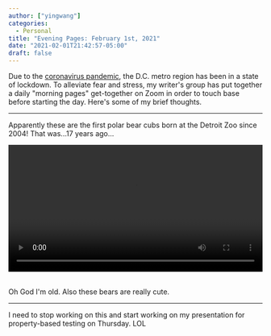 ```yaml
---
author: ["yingwang"]
categories:
  - Personal
title: "Evening Pages: February 1st, 2021"
date: "2021-02-01T21:42:57-05:00"
draft: false
---
```


Due to the [coronavirus
pandemic](https://en.wikipedia.org/wiki/2019-20_coronavirus_pandemic), the D.C.
metro region has been in a state of lockdown. To alleviate fear and stress, my
writer's group has put together a daily "morning pages" get-together on Zoom in
order to touch base before starting the day. Here's some of my brief thoughts.

---

Apparently these are the first polar bear cubs born at the Detroit Zoo since
2004! That was...17 years ago...

<!-- https://stackoverflow.com/a/26276254 -->
<video style="width: 100%; width: -moz-available; width: -webkit-fill-available; width: fill-available; max-width: 100%;" controls>
    <source src="/video/posts/2021/02/01/evening_pages.mp4" type="video/mp4">
    Your browser does not support HTML5 video.
</video>
<br/>
<br/>

Oh God I'm old. Also these bears are really cute.

---

I need to stop working on this and start working on my presentation for
property-based testing on Thursday. LOL
